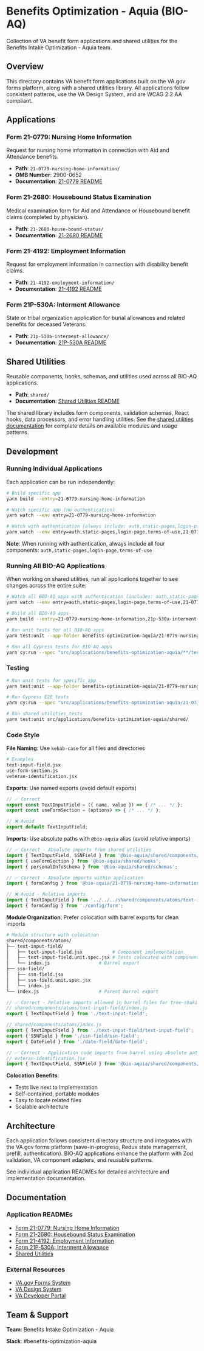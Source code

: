 # Benefits Optimization - Aquia (BIO-AQ)

Collection of VA benefit form applications and shared utilities for the Benefits Intake Optimization - Aquia team.

## Overview

This directory contains VA benefit form applications built on the VA.gov forms platform, along with a shared utilities library. All applications follow consistent patterns, use the VA Design System, and are WCAG 2.2 AA compliant.

## Applications

### Form 21-0779: Nursing Home Information

Request for nursing home information in connection with Aid and Attendance benefits.

- **Path**: `21-0779-nursing-home-information/`
- **OMB Number**: 2900-0652
- **Documentation**: [21-0779 README](./21-0779-nursing-home-information/README.md)

### Form 21-2680: Housebound Status Examination

Medical examination form for Aid and Attendance or Housebound benefit claims (completed by physician).

- **Path**: `21-2680-house-bound-status/`
- **Documentation**: [21-2680 README](./21-2680-house-bound-status/README.md)

### Form 21-4192: Employment Information

Request for employment information in connection with disability benefit claims.

- **Path**: `21-4192-employment-information/`
- **Documentation**: [21-4192 README](./21-4192-employment-information/README.md)

### Form 21P-530A: Interment Allowance

State or tribal organization application for burial allowances and related benefits for deceased Veterans.

- **Path**: `21p-530a-interment-allowance/`
- **Documentation**: [21P-530A README](./21p-530a-interment-allowance/README.md)

## Shared Utilities

Reusable components, hooks, schemas, and utilities used across all BIO-AQ applications.

- **Path**: `shared/`
- **Documentation**: [Shared Utilities README](./shared/README.md)

The shared library includes form components, validation schemas, React hooks, data processors, and error handling utilities. See the [shared utilities documentation](./shared/README.md) for complete details on available modules and usage patterns.

## Development

### Running Individual Applications

Each application can be run independently:

```bash
# Build specific app
yarn build --entry=21-0779-nursing-home-information

# Watch specific app (no authentication)
yarn watch --env entry=21-0779-nursing-home-information

# Watch with authentication (always include: auth,static-pages,login-page,terms-of-use)
yarn watch --env entry=auth,static-pages,login-page,terms-of-use,21-0779-nursing-home-information
```

**Note**: When running with authentication, always include all four components: `auth,static-pages,login-page,terms-of-use`

### Running All BIO-AQ Applications

When working on shared utilities, run all applications together to see changes across the entire suite:

```bash
# Watch all BIO-AQ apps with authentication (includes: auth,static-pages,login-page,terms-of-use)
yarn watch --env entry=auth,static-pages,login-page,terms-of-use,21-0779-nursing-home-information,21p-530a-interment-allowance,21-4192-employment-information,21-2680-house-bound-status

# Build all BIO-AQ apps
yarn build --entry=21-0779-nursing-home-information,21p-530a-interment-allowance,21-4192-employment-information,21-2680-house-bound-status

# Run unit tests for all BIO-AQ apps
yarn test:unit --app-folder benefits-optimization-aquia/21-0779-nursing-home-information --app-folder benefits-optimization-aquia/21p-530a-interment-allowance --app-folder benefits-optimization-aquia/21-4192-employment-information --app-folder benefits-optimization-aquia/21-2680-house-bound-status

# Run all Cypress tests for BIO-AQ apps
yarn cy:run --spec "src/applications/benefits-optimization-aquia/**/tests/*.cypress.spec.js"
```

### Testing

```bash
# Run unit tests for specific app
yarn test:unit --app-folder benefits-optimization-aquia/21-0779-nursing-home-information

# Run Cypress E2E tests
yarn cy:run --spec "src/applications/benefits-optimization-aquia/21-0779-nursing-home-information/**/*.cypress.spec.js"

# Run shared utilities tests
yarn test:unit src/applications/benefits-optimization-aquia/shared/
```

### Code Style

**File Naming**: Use `kebab-case` for all files and directories

```bash
# Examples
text-input-field.jsx
use-form-section.js
veteran-identification.jsx
```

**Exports**: Use named exports (avoid default exports)

```javascript
// ✅ Correct
export const TextInputField = ({ name, value }) => { /* ... */ };
export const useFormSection = (options) => { /* ... */ };

// ❌ Avoid
export default TextInputField;
```

**Imports**: Use absolute paths with `@bio-aquia` alias (avoid relative imports)

```javascript
// ✅ Correct - Absolute imports from shared utilities
import { TextInputField, SSNField } from '@bio-aquia/shared/components/atoms';
import { useFormSection } from '@bio-aquia/shared/hooks';
import { personalInfoSchema } from '@bio-aquia/shared/schemas';

// ✅ Correct - Absolute imports within application
import { formConfig } from '@bio-aquia/21-0779-nursing-home-information/config';

// ❌ Avoid - Relative imports
import { TextInputField } from '../../../shared/components/atoms/text-input-field';
import { formConfig } from './config/form';
```

**Module Organization**: Prefer colocation with barrel exports for clean imports

```bash
# Module structure with colocation
shared/components/atoms/
├── text-input-field/
│   ├── text-input-field.jsx           # Component implementation
│   ├── text-input-field.unit.spec.jsx # Tests colocated with component
│   └── index.js                  # Barrel export
├── ssn-field/
│   ├── ssn-field.jsx
│   ├── ssn-field.unit.spec.jsx
│   └── index.js
└── index.js                      # Parent barrel export
```

```javascript
// ✅ Correct - Relative imports allowed in barrel files for tree-shaking
// shared/components/atoms/text-input-field/index.js
export { TextInputField } from './text-input-field';

// shared/components/atoms/index.js
export { TextInputField } from './text-input-field/text-input-field';
export { SSNField } from './ssn-field/ssn-field';
export { DateField } from './date-field/date-field';

// ✅ Correct - Application code imports from barrel using absolute path
// veteran-identification.jsx
import { TextInputField, SSNField } from '@bio-aquia/shared/components/atoms';
```

**Colocation Benefits**:

- Tests live next to implementation
- Self-contained, portable modules
- Easy to locate related files
- Scalable architecture

## Architecture

Each application follows consistent directory structure and integrates with the VA.gov forms platform (save-in-progress, Redux state management, prefill, authentication). BIO-AQ applications enhance the platform with Zod validation, VA component adapters, and reusable patterns.

See individual application READMEs for detailed architecture and implementation documentation.

## Documentation

### Application READMEs

- [Form 21-0779: Nursing Home Information](./21-0779-nursing-home-information/README.md)
- [Form 21-2680: Housebound Status Examination](./21-2680-house-bound-status/README.md)
- [Form 21-4192: Employment Information](./21-4192-employment-information/README.md)
- [Form 21P-530A: Interment Allowance](./21p-530a-interment-allowance/README.md)
- [Shared Utilities](./shared/README.md)

### External Resources

- [VA.gov Forms System](https://depo-platform-documentation.scrollhelp.site/developer-docs/va-forms-library-overview)
- [VA Design System](https://design.va.gov/)
- [VA Developer Portal](https://developer.va.gov/)

## Team & Support

**Team**: Benefits Intake Optimization - Aquia

**Slack**: #benefits-optimization-aquia
